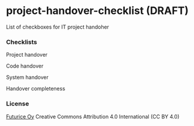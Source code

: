 # project-handover-checklist (DRAFT)
List of checkboxes for IT project handoher



### Checklists

Project handover

Code handover

System handover

Handover completeness

### License

[Futurice Oy](http://www.futurice.com)
Creative Commons Attribution 4.0 International (CC BY 4.0)
